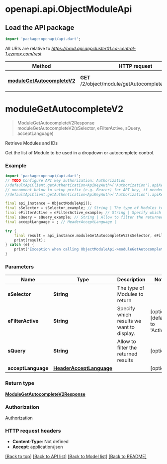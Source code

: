 # openapi.api.ObjectModuleApi

## Load the API package
```dart
import 'package:openapi/api.dart';
```

All URIs are relative to *https://prod.api.appcluster01.ca-central-1.ezmax.com/rest*

Method | HTTP request | Description
------------- | ------------- | -------------
[**moduleGetAutocompleteV2**](ObjectModuleApi.md#modulegetautocompletev2) | **GET** /2/object/module/getAutocomplete/{sSelector} | Retrieve Modules and IDs


# **moduleGetAutocompleteV2**
> ModuleGetAutocompleteV2Response moduleGetAutocompleteV2(sSelector, eFilterActive, sQuery, acceptLanguage)

Retrieve Modules and IDs

Get the list of Module to be used in a dropdown or autocomplete control.

### Example
```dart
import 'package:openapi/api.dart';
// TODO Configure API key authorization: Authorization
//defaultApiClient.getAuthentication<ApiKeyAuth>('Authorization').apiKey = 'YOUR_API_KEY';
// uncomment below to setup prefix (e.g. Bearer) for API key, if needed
//defaultApiClient.getAuthentication<ApiKeyAuth>('Authorization').apiKeyPrefix = 'Bearer';

final api_instance = ObjectModuleApi();
final sSelector = sSelector_example; // String | The type of Modules to return
final eFilterActive = eFilterActive_example; // String | Specify which results we want to display.
final sQuery = sQuery_example; // String | Allow to filter the returned results
final acceptLanguage = ; // HeaderAcceptLanguage | 

try {
    final result = api_instance.moduleGetAutocompleteV2(sSelector, eFilterActive, sQuery, acceptLanguage);
    print(result);
} catch (e) {
    print('Exception when calling ObjectModuleApi->moduleGetAutocompleteV2: $e\n');
}
```

### Parameters

Name | Type | Description  | Notes
------------- | ------------- | ------------- | -------------
 **sSelector** | **String**| The type of Modules to return | 
 **eFilterActive** | **String**| Specify which results we want to display. | [optional] [default to 'Active']
 **sQuery** | **String**| Allow to filter the returned results | [optional] 
 **acceptLanguage** | [**HeaderAcceptLanguage**](.md)|  | [optional] 

### Return type

[**ModuleGetAutocompleteV2Response**](ModuleGetAutocompleteV2Response.md)

### Authorization

[Authorization](../README.md#Authorization)

### HTTP request headers

 - **Content-Type**: Not defined
 - **Accept**: application/json

[[Back to top]](#) [[Back to API list]](../README.md#documentation-for-api-endpoints) [[Back to Model list]](../README.md#documentation-for-models) [[Back to README]](../README.md)

